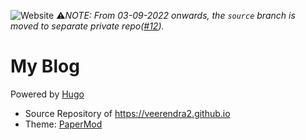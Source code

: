 ![Website](https://img.shields.io/website?down_message=Offline&up_message=Online&url=https%3A%2F%2Fveerendra2.github.io)
:warning:*NOTE: From 03-09-2022 onwards, the `source` branch is moved to separate private repo([#12](https://github.com/veerendra2/veerendra2.github.io/issues/12)).*
# My Blog
Powered by [Hugo](https://gohugo.io/)
* Source Repository of https://veerendra2.github.io
* Theme: [PaperMod](https://github.com/adityatelange/hugo-PaperMod)